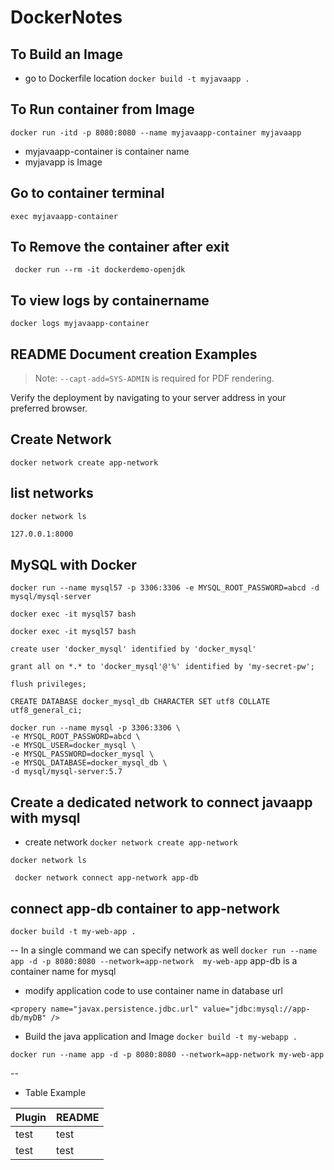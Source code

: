 # DockerNotes


## To Build an Image
- go to Dockerfile location
```docker build -t myjavaapp . ```

## To Run container from Image

``` docker run -itd -p 8080:8080 --name myjavaapp-container myjavaapp ```
- myjavaapp-container is container name
- myjavapp is Image 

## Go to container terminal
```exec myjavaapp-container```

## To Remove the container after exit
``` docker run --rm -it dockerdemo-openjdk```
## To view logs by containername
```docker logs myjavaapp-container  ```

## README Document creation Examples
> Note: `--capt-add=SYS-ADMIN` is required for PDF rendering.

Verify the deployment by navigating to your server address in
your preferred browser.

## Create Network
``` docker network create app-network ```

## list networks
``` docker network ls ```

```sh
127.0.0.1:8000
```

## MySQL with Docker

```
docker run --name mysql57 -p 3306:3306 -e MYSQL_ROOT_PASSWORD=abcd -d mysql/mysql-server
```

```
docker exec -it mysql57 bash
```

```
docker exec -it mysql57 bash
```

```
create user 'docker_mysql' identified by 'docker_mysql'
```

```
grant all on *.* to 'docker_mysql'@'%' identified by 'my-secret-pw';
```

```
flush privileges;
```

```
CREATE DATABASE docker_mysql_db CHARACTER SET utf8 COLLATE utf8_general_ci;
```

```
docker run --name mysql -p 3306:3306 \
-e MYSQL_ROOT_PASSWORD=abcd \
-e MYSQL_USER=docker_mysql \
-e MYSQL_PASSWORD=docker_mysql \
-e MYSQL_DATABASE=docker_mysql_db \
-d mysql/mysql-server:5.7
```

## Create a dedicated network to connect javaapp with mysql

- create network
```docker network create app-network ```

```docker network ls ```

``` docker network connect app-network app-db```

## connect app-db container to app-network

```docker build -t my-web-app .```

-- In a single command we can specify network as well
```docker run --name app -d -p 8080:8080 --network=app-network  my-web-app```
app-db is a container name for mysql

- modify application code to use container name in database url
  
``` <propery name="javax.persistence.jdbc.url" value="jdbc:mysql://app-db/myDB" /> ```
- Build the java application and Image
``` docker build -t my-webapp . ```

``` docker run --name app -d -p 8080:8080 --network=app-network my-web-app ```

-- 

- Table Example

| Plugin | README |
| ------ | ------ |
| test | test |
| test | test |
